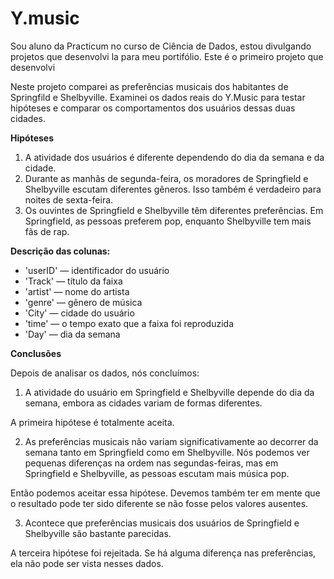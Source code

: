 # Y.music
Sou aluno da Practicum no curso de Ciência de Dados, estou divulgando projetos que desenvolvi la para meu portifólio. Este é o primeiro projeto que desenvolvi

Neste projeto comparei as preferências musicais dos habitantes de Springfild e Shelbyville. Examinei os dados reais do Y.Music para testar hipóteses e comparar os comportamentos dos usuários dessas duas cidades.

**Hipóteses**
1. A atividade dos usuários é diferente dependendo do dia da semana e da cidade.
2. Durante as manhãs de segunda-feira, os moradores de Springfield e Shelbyville escutam diferentes gêneros. Isso também é verdadeiro para noites de sexta-feira.
3. Os ouvintes de Springfield e Shelbyville têm diferentes preferências. Em Springfield, as pessoas preferem pop, enquanto Shelbyville tem mais fãs de rap.

**Descrição das colunas:**
* 'userID' — identificador do usuário
* 'Track' — título da faixa
* 'artist' — nome do artista
* 'genre' — gênero de música
* 'City' — cidade do usuário
* 'time' — o tempo exato que a faixa foi reproduzida
* 'Day' — dia da semana

**Conclusões**

Depois de analisar os dados, nós concluímos:

1. A atividade do usuário em Springfield e Shelbyville depende do dia da semana, embora as cidades variam de formas diferentes. 

A primeira hipótese é totalmente aceita.

2. As preferências musicais não variam significativamente ao decorrer da semana tanto em Springfield como em Shelbyville. Nós podemos ver pequenas diferenças na ordem nas segundas-feiras, mas em Springfield e Shelbyville, as pessoas escutam mais música pop.

Então podemos aceitar essa hipótese. Devemos também ter em mente que o resultado pode ter sido diferente se não fosse pelos valores ausentes.

3. Acontece que preferências musicais dos usuários de Springfield e Shelbyville são bastante parecidas.

A terceira hipótese foi rejeitada. Se há alguma diferença nas preferências, ela não pode ser vista nesses dados.
